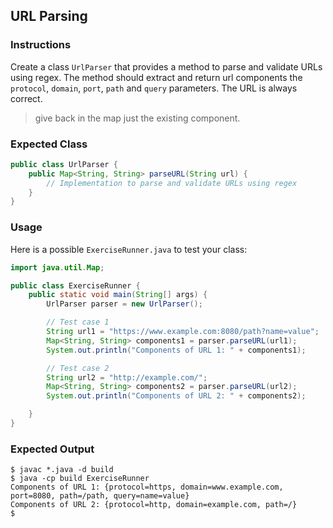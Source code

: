 ## URL Parsing

### Instructions

Create a class `UrlParser` that provides a method to parse and validate URLs using regex. The method should extract and return url components the `protocol`, `domain`, `port`, `path` and `query` parameters. The URL is always correct.

> give back in the map just the existing component.

### Expected Class

```java
public class UrlParser {
    public Map<String, String> parseURL(String url) {
        // Implementation to parse and validate URLs using regex
    }
}
```

### Usage

Here is a possible `ExerciseRunner.java` to test your class:

```java
import java.util.Map;

public class ExerciseRunner {
    public static void main(String[] args) {
        UrlParser parser = new UrlParser();

        // Test case 1
        String url1 = "https://www.example.com:8080/path?name=value";
        Map<String, String> components1 = parser.parseURL(url1);
        System.out.println("Components of URL 1: " + components1);

        // Test case 2
        String url2 = "http://example.com/";
        Map<String, String> components2 = parser.parseURL(url2);
        System.out.println("Components of URL 2: " + components2);

    }
}
```

### Expected Output

```shell
$ javac *.java -d build
$ java -cp build ExerciseRunner
Components of URL 1: {protocol=https, domain=www.example.com, port=8080, path=/path, query=name=value}
Components of URL 2: {protocol=http, domain=example.com, path=/}
$
```
